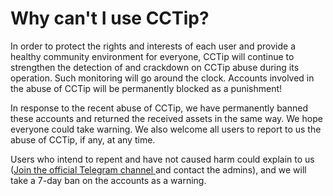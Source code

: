 # Why can't I use CCTip?

In order to protect the rights and interests of each user and provide a healthy community environment for everyone, CCTip will continue to strengthen the detection of and crackdown on CCTip abuse during its operation. Such monitoring will go around the clock. Accounts involved in the abuse of CCTip will be permanently blocked as a punishment!

In response to the recent abuse of CCTip, we have permanently banned these accounts and returned the received assets in the same way. We hope everyone could take warning. We also welcome all users to report to us the abuse of CCTip, if any, at any time.

Users who intend to repent and have not caused harm could explain to us \([Join the official Telegram channel ](https://t.me/cctip)and contact the admins\), and we will take a 7-day ban on the accounts as a warning.

